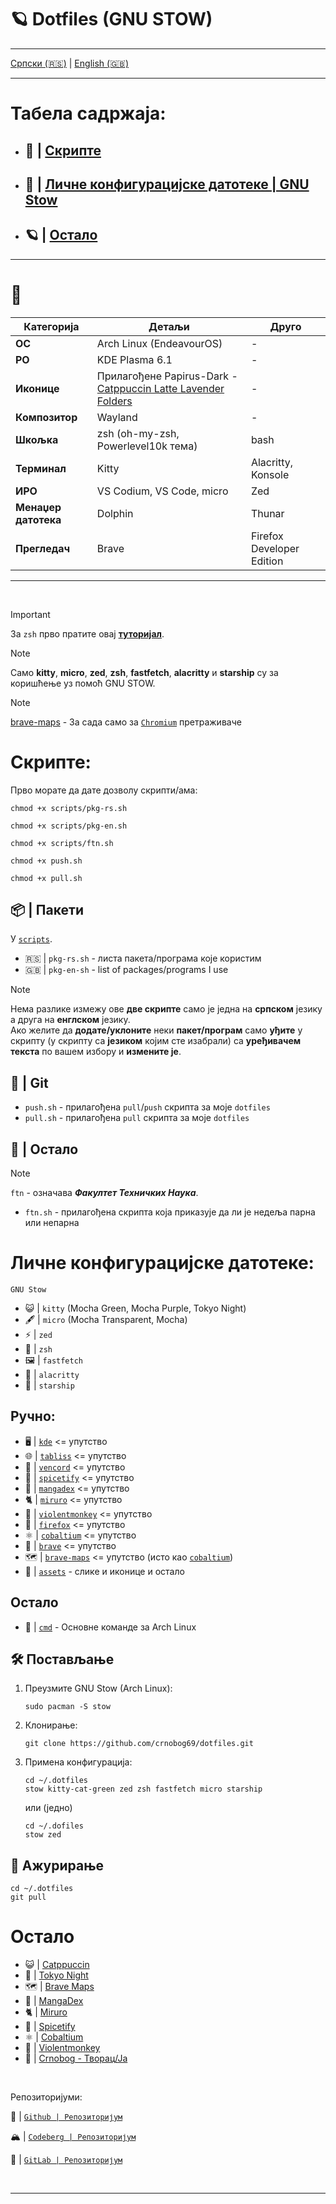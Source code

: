 # 🪐 Dotfiles (GNU STOW)

---

  [Српски (🇷🇸)](README.md) | [English (🇬🇧)](README-en.md)

---

# Табела садржаја:

- ## 📜 | [Скрипте](#скрипте)
- ## 🗼 | [Личне конфигурацијске датотеке | GNU Stow](#личне-конфигурацијске-датотеке)
- ## 🪐 | [Остало](#остало)

---

# 🐧

| Категорија         | Детаљи                                   | Друго                              |
|--------------------|------------------------------------------|------------------------------------------|
| **ОС**             | Arch Linux (EndeavourOS)                 | -                                        |
| **РО**             | KDE Plasma 6.1                           | -                                        |
| **Иконице**        | Прилагођене Papirus-Dark - [Catppuccin Latte Lavender Folders](https://github.com/catppuccin/papirus-folders)        | -                                        |
| **Композитор**     | Wayland                                  | -                                        |
| **Шкољка**         | zsh (oh-my-zsh, Powerlevel10k тема)      | bash                                     |
| **Терминал**       | Kitty                                    | Alacritty, Konsole                      |
| **ИРО**            | VS Codium, VS Code, micro                | Zed                                      |
| **Менаџер датотека** | Dolphin                                | Thunar                                   |
| **Прегледач**      | Brave                                    | Firefox Developer Edition                |



---

<br>

> [!IMPORTANT]
> За `zsh` прво пратите овај [**туторијал**](https://www.youtube.com/watch?v=ud7YxC33Z3w).

> [!NOTE]
> Само **kitty**, **micro**, **zed**, **zsh**, **fastfetch**, **alacritty** и **starship** су за коришћење уз помоћ GNU STOW.

> [!NOTE]
> [brave-maps](brave-maps) - За сада само за [`Chromium`](https://alternativeto.net/category/browsers/chromium-based/) претраживаче

# Скрипте:

Прво морате да дате дозволу скрипти/ама:

```
chmod +x scripts/pkg-rs.sh
```

```
chmod +x scripts/pkg-en.sh
```

```
chmod +x scripts/ftn.sh
```

```
chmod +x push.sh
```

```
chmod +x pull.sh
```

## 📦 | Пакети

У [`scripts`](scripts).

- 🇷🇸 | `pkg-rs.sh` - листа пакета/програма које користим
- 🇬🇧 | `pkg-en-sh` - list of packages/programs I use


> [!NOTE]
> Нема разлике измежу ове **две скрипте** само је једна на **српском** језику а друга на **енглском** језику.
> <br>
> Ако желите да **додате/уклоните** неки **пакет/програм** само **уђите** у скрипту (у скрипту са **језиком** којим сте изабрали) са **уређивачем текста** по вашем избору и **измените је**.

## 🔄 | Git

- `push.sh` - прилагођена `pull`/`push` скрипта за моје `dotfiles`
- `pull.sh` - прилагођена `pull` скрипта за моје `dotfiles`

## 🐧 | Остало

> [!NOTE]  
> `ftn` - означава ***Факултет Техничких Наука***.

- `ftn.sh` - прилагођена скрипта која приказује да ли је недеља парна или непарна

# Личне конфигурацијске датотеке:

`GNU Stow`

- 😺 | `kitty` (Mocha Green, Mocha Purple, Tokyo Night)
- 🖋️ | `micro` (Mocha Transparent, Mocha)
- ⚡ | `zed`
- 🐚 | `zsh`
- 🖼️ | `fastfetch`
- 🌴 | `alacritty`
- 🚀 | `starship`


## Ручно:
- 🖥️ | [`kde`](kde/README.md) <= упутство
- 🌐 | [`tabliss`](tabliss/README.md) <= упутство
- 💬 | [`vencord`](vencord/README.md) <= упутство
- 🎵 | [`spicetify`](spicetify/README.md) <= упутство
- 🐇 | [`mangadex`](mangadex/README.md) <= упутство
- 🐈 | [`miruro`](miruro/README.md) <= упутство
- 🐒 | [`violentmonkey`](violentmonkey/README.md) <= упутство
- 🦊 | [`firefox`](firefox/README.md) <= упутство
- ⚛️ | [`cobaltium`](https://github.com/crnobog69/cobaltium) <= упутство
- 🦁 | [`brave`](brave/README.md) <= упутство
- 🗺️ | [`brave-maps`](brave-maps) <= упутство (исто као [`cobaltium`](https://github.com/crnobog69/cobaltium))
- 🧰 | [`assets`](assets/) - слике и иконице и остало

## Остало
- 📰 | [`cmd`](cmd/cmd.md) - Основне команде за Arch Linux

## 🛠️ Постављање

1. Преузмите GNU Stow (Arch Linux):
   ```
   sudo pacman -S stow
   ```

2. Клонирање:
   ```
   git clone https://github.com/crnobog69/dotfiles.git
   ```

3. Примена конфигурација:
   ```
   cd ~/.dotfiles
   stow kitty-cat-green zed zsh fastfetch micro starship
   ```

   или (једно)

   ```
   cd ~/.dofiles
   stow zed
   ```

## 🔄 Ажурирање

```
cd ~/.dotfiles
git pull
```

# Остало

- 😺 | [Catppuccin](https://github.com/catppuccin)
- 🗼 | [Tokyo Night](https://github.com/tokyo-night)
- 🗺️ | [Brave Maps](https://github.com/stignarnia/add-maps-links-brave-search)
- 🐇 | [MangaDex](https://github.com/crnobog69/mangadex)
- 🐈 | [Miruro](https://github.com/crnobog69/miruro-catppuccin)
- 🎵 | [Spicetify](https://github.com/spicetify/cli)
- ⚛️ | [Cobaltium](https://github.com/crnobog69/cobaltium)
- 🐒 | [Violentmonkey](https://github.com/crnobog69/violentmonkey-mocha)
- 🦊 | [Crnobog - Творац/Ја](https://github.com/crnobog69)


<br>

Репозиторијуми:

🐙 | [`Github | Репозиторијум`](https://github.com/crnobog69/dotfiles)

🏔️ | [`Codeberg | Репозиторијум`](https://codeberg.org/crnobog/dotfiles)

🦊 | [`GitLab | Репозиторијум`](https://gitlab.com/crnobog/dotfiles)

<br>

---